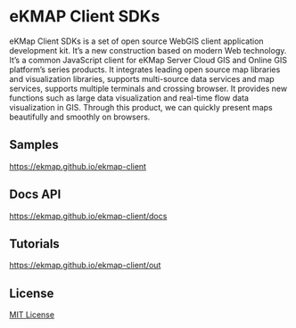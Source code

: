 # eKMAP Client SDKs

eKMap Client SDKs is a set of open source WebGIS client application development kit. It’s a new construction based on modern Web technology. It’s a common JavaScript client for eKMap Server Cloud GIS and Online GIS platform’s series products. It integrates leading open source map libraries and visualization libraries, supports multi-source data services and map services, supports multiple terminals and crossing browser. It provides new functions such as large data visualization and real-time flow data visualization in GIS. Through this product, we can quickly present maps beautifully and smoothly on browsers.

## Samples

https://ekmap.github.io/ekmap-client

## Docs API

https://ekmap.github.io/ekmap-client/docs

## Tutorials

https://ekmap.github.io/ekmap-client/out

## License
[MIT License](./LICENSE)

